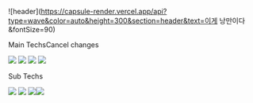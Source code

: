 ![header](https://capsule-render.vercel.app/api?type=wave&color=auto&height=300&section=header&text=이게 낭만이다&fontSize=90)

Main TechsCancel changes

<img src="https://img.shields.io/badge/JS-yellow?style=for-the-badge&logo=JavaScript&logoColor=white"> <img src="https://img.shields.io/badge/CSS-orange?style=for-the-badge&logo=CSS3&logoColor=white"> <img src="https://img.shields.io/badge/html5-green?style=for-the-badge&logo=html5&logoColor=white"> <img src="https://img.shields.io/badge/React-skyblue?style=for-the-badge&logo=React&logoColor=white"> 

Sub Techs

<img src="https://img.shields.io/badge/Android-3DDC84?style=for-the-badge&logo=Android&logoColor=white"> <img src="https://img.shields.io/badge/C++-00599C?style=for-the-badge&logo=cplusplus&logoColor=white"> <img src="https://img.shields.io/badge/Java-D83B01?style=for-the-badge&logo=Java&logoColor=white"><img src="https://img.shields.io/badge/Unity-black?style=for-the-badge&logo=unity&logoColor=white">
